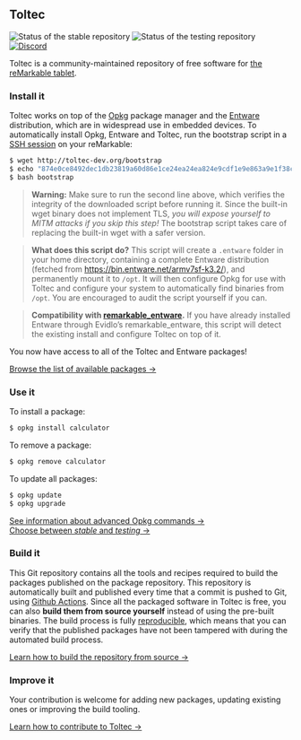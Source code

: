 ## Toltec

![Status of the stable repository](https://github.com/toltec-dev/toltec/workflows/stable/badge.svg)
![Status of the testing repository](https://github.com/toltec-dev/toltec/workflows/testing/badge.svg)
[![Discord](https://img.shields.io/discord/463752820026376202.svg?label=reMarkable&logo=discord&logoColor=ffffff&color=7389D8&labelColor=6A7EC2)](https://discord.gg/ATqQGfu)

Toltec is a community-maintained repository of free software for [the reMarkable tablet](https://remarkable.com/).

### Install it

Toltec works on top of the [Opkg](https://code.google.com/archive/p/opkg/) package manager and the [Entware](https://github.com/Entware/Entware) distribution, which are in widespread use in embedded devices.
To automatically install Opkg, Entware and Toltec, run the bootstrap script in a [SSH session](https://remarkablewiki.com/tech/ssh) on your reMarkable:

```sh
$ wget http://toltec-dev.org/bootstrap
$ echo "874e0ce8492dec1db23819a60d86e1ce24ea24ea824e9cdf1e9e863a9e1f38c9  bootstrap" | sha256sum -c
$ bash bootstrap
```

> **Warning:**
> Make sure to run the second line above, which verifies the integrity of the downloaded script before running it.
> Since the built-in wget binary does not implement TLS, _you will expose yourself to MITM attacks if you skip this step!_
> The bootstrap script takes care of replacing the built-in wget with a safer version.

> **What does this script do?**
> This script will create a `.entware` folder in your home directory, containing a complete Entware distribution (fetched from <https://bin.entware.net/armv7sf-k3.2/>), and permanently mount it to `/opt`.
> It will then configure Opkg for use with Toltec and configure your system to automatically find binaries from `/opt`.
> You are encouraged to audit the script yourself if you can.

> **Compatibility with [remarkable_entware](https://github.com/evidlo/remarkable_entware).**
> If you have already installed Entware through Evidlo’s remarkable\_entware, this script will detect the existing install and configure Toltec on top of it.

You now have access to all of the Toltec and Entware packages!

[Browse the list of available packages →](https://toltec-dev.org/stable)

### Use it

To install a package:

```sh
$ opkg install calculator
```

To remove a package:

```sh
$ opkg remove calculator
```

To update all packages:

```sh
$ opkg update
$ opkg upgrade
```

[See information about advanced Opkg commands →](https://openwrt.org/docs/guide-user/additional-software/opkg)\
[Choose between _stable_ and _testing_ →](docs/branches.md)

### Build it

This Git repository contains all the tools and recipes required to build the packages published on the package repository.
This repository is automatically built and published every time that a commit is pushed to Git, using [Github Actions](https://docs.github.com/en/actions).
Since all the packaged software in Toltec is free, you can also **build them from source yourself** instead of using the pre-built binaries.
The build process is fully [reproducible](https://reproducible-builds.org/), which means that you can verify that the published packages have not been tampered with during the automated build process.

[Learn how to build the repository from source →](docs/building.md)

### Improve it

Your contribution is welcome for adding new packages, updating existing ones or improving the build tooling.

[Learn how to contribute to Toltec →](docs/contributing.md)
